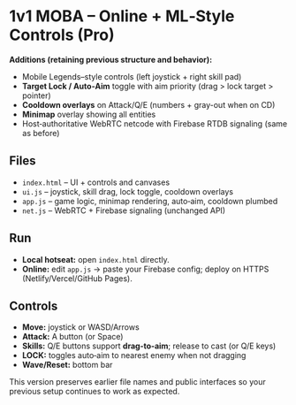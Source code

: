 # 1v1 MOBA – Online + ML‑Style Controls (Pro)

**Additions (retaining previous structure and behavior):**
- Mobile Legends–style controls (left joystick + right skill pad)
- **Target Lock / Auto‑Aim** toggle with aim priority (drag > lock target > pointer)
- **Cooldown overlays** on Attack/Q/E (numbers + gray-out when on CD)
- **Minimap** overlay showing all entities
- Host‑authoritative WebRTC netcode with Firebase RTDB signaling (same as before)

## Files
- `index.html` – UI + controls and canvases
- `ui.js` – joystick, skill drag, lock toggle, cooldown overlays
- `app.js` – game logic, minimap rendering, auto‑aim, cooldown plumbed
- `net.js` – WebRTC + Firebase signaling (unchanged API)

## Run
- **Local hotseat:** open `index.html` directly.
- **Online:** edit `app.js` → paste your Firebase config; deploy on HTTPS (Netlify/Vercel/GitHub Pages).

## Controls
- **Move:** joystick or WASD/Arrows
- **Attack:** A button (or Space)
- **Skills:** Q/E buttons support **drag‑to‑aim**; release to cast (or Q/E keys)
- **LOCK:** toggles auto‑aim to nearest enemy when not dragging
- **Wave/Reset:** bottom bar

This version preserves earlier file names and public interfaces so your previous setup continues to work as expected.
